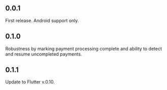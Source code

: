 ## 0.0.1

First release. Android support only.

## 0.1.0

Robustness by marking payment processing complete and ability to detect and resume uncompleted payments.

## 0.1.1

Update to Flutter v.0.10.
